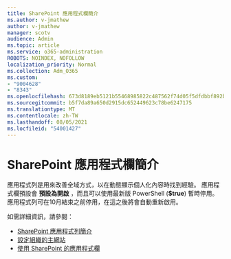 ```yaml
---
title: SharePoint 應用程式欄簡介
ms.author: v-jmathew
author: v-jmathew
manager: scotv
audience: Admin
ms.topic: article
ms.service: o365-administration
ROBOTS: NOINDEX, NOFOLLOW
localization_priority: Normal
ms.collection: Adm_O365
ms.custom:
- "9004628"
- "8343"
ms.openlocfilehash: 673d8189eb5121b55468985822c487562f74d05f5dfdbbf892b2ac8ab40d3e84
ms.sourcegitcommit: b5f7da89a650d2915dc652449623c78be6247175
ms.translationtype: MT
ms.contentlocale: zh-TW
ms.lasthandoff: 08/05/2021
ms.locfileid: "54001427"
---
```

# <a name="introduction-to-the-sharepoint-app-bar"></a>SharePoint 應用程式欄簡介

應用程式列是用來改善全域方式，以在動態顯示個人化內容時找到經驗。 應用程式欄預設會 **預設為開啟** ，而且可以使用最新版 PowerShell (**$true**) 暫時停用。 應用程式列可在10月結束之前停用，在這之後將會自動重新啟用。

如需詳細資訊，請參閱：

- [SharePoint 應用程式列簡介](https://docs.microsoft.com/SharePoint/sharepoint-app-bar)
- [設定組織的主網站](https://docs.microsoft.com/sharepoint/home-site)
- [使用 SharePoint 的應用程式欄](https://support.microsoft.com/office/use-the-sharepoint-app-bar-b2ab82d5-9af7-445e-ad24-236c5a86b5f8)
